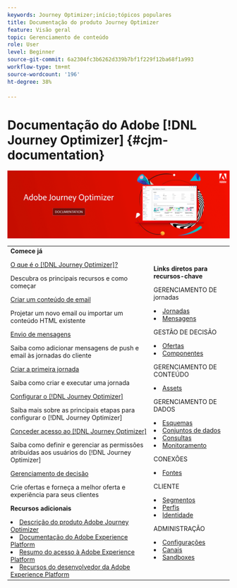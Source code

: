 ```yaml
---
keywords: Journey Optimizer;início;tópicos populares
title: Documentação do produto Journey Optimizer
feature: Visão geral
topic: Gerenciamento de conteúdo
role: User
level: Beginner
source-git-commit: 6a2304fc3b6262d339b7bf1f229f12ba68f1a993
workflow-type: tm+mt
source-wordcount: '196'
ht-degree: 38%

---
```


# Documentação do Adobe [!DNL Journey Optimizer] {#cjm-documentation}

![](using/assets/do-not-localize/banner-cjm.png)


<table style="table-layout:fixed">
<tr>
  <td>
    <div><strong>Comece já</strong>
    </div>
    <p>
    <em></em>
    <p>
    <div>
      <a href="using/get-started.md">O que é o [!DNL Journey Optimizer]?</a>
    </div>
    <p>Descubra os principais recursos e como começar
    <p>
    <div>
      <a href="using/design-emails.md">Criar um conteúdo de email</a>
    </div>
    <p>
    Projetar um novo email ou importar um conteúdo HTML existente
    <p>
    <div>
      <a href="using/building-journeys/journeys-message.md">Envio de mensagens</a>
    </div>
    <p>Saiba como adicionar mensagens de push e email às jornadas do cliente
    <p>
    <div>
    <a href="using/building-journeys/journeys-uc.md">Criar a primeira jornada</a>
    </div>
    <p>Saiba como criar e executar uma jornada
    <p>
    <div>
    <a href="using/configuration/get-started-configuration.md">Configurar o [!DNL Journey Optimizer]</a>
    </div>
    <p>Saiba mais sobre as principais etapas para configurar o [!DNL Journey Optimizer]
    <p>
    <div>
    <a href="using/administration/permissions-overview.md">Conceder acesso ao [!DNL Journey Optimizer]</a>
    </div>
    <p>Saiba como definir e gerenciar as permissões atribuídas aos usuários do [!DNL Journey Optimizer]
    <p>
    <div>
    <a href="using/offers/get-started/starting-offer-decisioning.md">Gerenciamento de decisão</a>
    </div>
    <p>Crie ofertas e forneça a melhor oferta e experiência para seus clientes
    <p>
    <p>
    <div><strong>Recursos adicionais</strong>
    </div>
    <p>
    <p>
    <div>
    <li>
      <a href="https://helpx.adobe.com/legal/product-descriptions/adobe-journey-optimizer.html" target="_blank">Descrição do produto Adobe Journey Optimizer</a>
    </li>
    </div>
    <div>
    <li>
      <a href="https://experienceleague.adobe.com/docs/experience-platform/landing/home.html?lang=pt-BR" target="_blank">Documentação do Adobe Experience Platform</a>
    </li>
    </div>
      <div>
      <li>
      <a href="https://experienceleague.adobe.com/docs/experience-platform/access-control/home.html?lang=pt-BR" target="_blank">Resumo do acesso à Adobe Experience Platform</a>
    </li>
    </div>
      <div>
      <li>
      <a href="https://www.adobe.com/br/experience-platform/documentation-and-developer-resources.html" target="_blank">Recursos do desenvolvedor da Adobe Experience Platform</a>
    </li>
    </div>
  </td>
   <td>
   <div><strong>Links diretos para recursos-chave</strong>
    </div>
    <p>
    <em></em>
    <p>
    <p>GERENCIAMENTO DE jornadas</p>
    <li>
      <a href="using/building-journeys/journey-gs.md">Jornadas</a>
    </li>
    <li>
      <a href="using/create-message.md">Mensagens</a>
    </li>
    <p>
    <p>GESTÃO DE DECISÃO</p>
    <li>
      <a href="using/offers/get-started/starting-offer-decisioning.md">Ofertas</a>
    </li>
     <li>
      <a href="using/offers/offer-library/key-steps.md">Componentes</a>
    </li>
    <p>
    <p>GERENCIAMENTO DE CONTEÚDO</p>
    <li>
      <a href="using/assets-essentials.md">Assets</a>
    </li>
    <p>
    <p>GERENCIAMENTO DE DADOS</p>
    <li>
      <a href="using/get-started-schemas.md">Esquemas</a>
    </li>
     <li>
      <a href="using/get-started-datasets.md">Conjuntos de dados</a>
    </li>
        <li>
      <a href="using/get-started-queries.md">Consultas</a>
    </li>
     <li>
      <a href="https://experienceleague.adobe.com/docs/experience-platform/ingestion/quality/monitor-data-ingestion.html?lang=pt-BR" target="_blank">Monitoramento</a>
    </li>
    <p>
    <p>CONEXÕES</p>
    <li>
      <a href="using/get-started-sources.md">Fontes</a>
    </li>
    <p>
    <p>CLIENTE</p>
    <li>
      <a href="using/segment/about-segments.md">Segmentos</a>
    </li>
     <li>
      <a href="using/get-started-profiles.md">Perfis</a>
    </li>
    <li>
      <a href="using/get-started-identity.md">Identidade</a>
    </li>
    <p>
    <p>ADMINISTRAÇÃO</p>
    <li>
      <a href="using/configuration/about-data-sources-events-actions.md">Configurações </a>
    </li>
    <li>
      <a href="using/configuration/get-started-configuration.md">Canais</a>
    </li>
     <li>
      <a href="using/administration/sandboxes.md">Sandboxes</a>
    </li>
  </td>
</tr>
</table>
